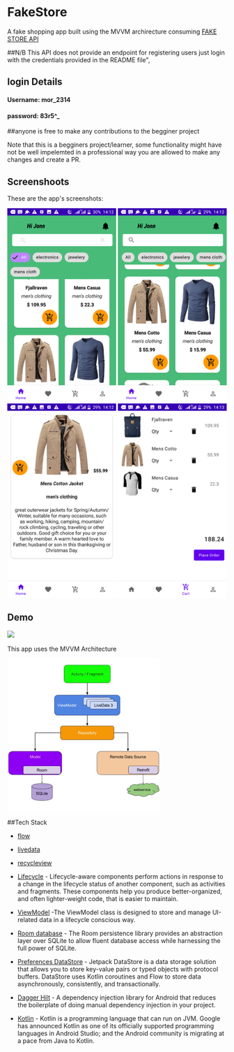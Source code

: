 
# FakeStore
A fake shopping app built using the MVVM archirecture consuming  [FAKE STORE API](https://fakestoreapi.com/)

##N/B
This API does not provide an endpoint for registering users 
just login with the credentials provided in the README file",

## login Details
#### Username: mor_2314
#### password: 83r5^_

##anyone is free to make any contributions to the begginer project

Note that this is a begginers project/learner, some functionality might have not be well impelemted in a professional way you are allowed to make any changes and create a PR.


## Screenshoots
These are the app's screenshots:

<img src="screenshoots/home.png" width= 250/> <img src="screenshoots/homes.png" width=250/>
<img src="screenshoots/productItem.png" width=250/> <img src="screenshoots/cart.png" width=250/>


## Demo
<img src="demo/gif.gif" width=250/>
 
 
 
 This app uses the MVVM Architecture 
 
 <img src="screenshoots/MVVM Architecture.png" width=350/>
 
 
 ##Tech Stack
 
 - [flow](https://developer.android.com/kotlin/flow)
 - [livedata](https://developer.android.com/topic/libraries/architecture/livedata)
 - [recycleview](https://developer.android.com/guide/topics/ui/layout/recyclerview?gclid=CjwKCAjwi8iXBhBeEiwAKbUofS6ZKVc5_ChXbW5daa1KUuqSc9jI5e_xI73tLv9SgSvWjGlsU-1CgxoCuYgQAvD_BwE&gclsrc=aw.ds)
 - [Lifecycle](https://developer.android.com/topic/libraries/architecture/lifecycle) - Lifecycle-aware components perform actions in response to a change in the lifecycle status of another component, such as activities and fragments. These components help you produce better-organized, and often lighter-weight code, that is easier to maintain.
 
 - [ViewModel](https://developer.android.com/topic/libraries/architecture/viewmodel) -The ViewModel class is designed to store and manage UI-related data in a lifecycle conscious way.
  
  - [Room database](https://developer.android.com/training/data-storage/room) - The Room persistence library provides an abstraction layer over SQLite to allow fluent database access while harnessing the full power of SQLite.
  - [Preferences DataStore](https://developer.android.com/topic/libraries/architecture/datastore) - Jetpack DataStore is a data storage solution that allows you to store key-value pairs or typed objects with protocol buffers. DataStore uses Kotlin coroutines and Flow to store data asynchronously, consistently, and transactionally.
  - [Dagger Hilt](https://developer.android.com/training/dependency-injection/hilt-android) - A dependency injection library for Android that reduces the boilerplate of doing manual dependency injection in your project.
  
  - [Kotlin](https://developer.android.com/kotlin) - Kotlin is a programming language that can run on JVM. Google has announced Kotlin as one of its officially supported programming languages in Android Studio; and the Android community is migrating at a pace from Java to Kotlin.
 

